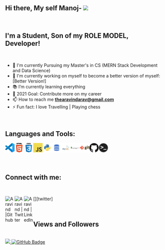 ## Hi there, My self Manoj- <img src="https://github.com/AravAravind/AravAravind/blob/main/Hi.gif" width="30px">


<br/>

## I'm a Student, Son of my ROLE MODEL, Developer!
<br />

- 🔭 I'm currently Pursuing my Master's in CS (MERN Stack Development and Data Science)
- 💪 I'm currently working on myself to become a better version of myself: [Better Version!]
- 📚 I’m currently learning everything
- 🥅 2021 Goal: Contribute more on my career 
- 📫 How to reach me **thearavindarav@gmail.com**
- ⚡ Fun fact: I love Travelling | Playing chess
<br/>

## Languages and Tools:



<a href="https://www.w3schools.io/editor/vscode-introduction/"><img align="left" title="Visual Studio Code" alt="Aravind | Visual studio code" width="30px" src="https://raw.githubusercontent.com/github/explore/80688e429a7d4ef2fca1e82350fe8e3517d3494d/topics/visual-studio-code/visual-studio-code.png" /></a>

<a href="https://www.w3schools.com/html/"><img align="left" title="HTML" alt="Aravind | html" width="30px" src="https://raw.githubusercontent.com/github/explore/80688e429a7d4ef2fca1e82350fe8e3517d3494d/topics/html/html.png" /></a>

<a href="https://www.w3schools.com/css/"><img align="left" title="CSS" alt="Aravind | css" width="30px" src="https://raw.githubusercontent.com/github/explore/80688e429a7d4ef2fca1e82350fe8e3517d3494d/topics/css/css.png" /></a>

<a href="https://www.w3schools.com/js/"><img align="left" title="Java Script" alt="Aravind | javascript" width="30px" src="https://raw.githubusercontent.com/github/explore/80688e429a7d4ef2fca1e82350fe8e3517d3494d/topics/javascript/javascript.png" /></a>

<a href="https://www.w3schools.com/nodejs/nodejs_mongodb_create_db.asp"><img align="left" title="Python" alt="Aravind | Python" width="30px" src="https://raw.githubusercontent.com/github/explore/80688e429a7d4ef2fca1e82350fe8e3517d3494d/topics/python/python.png" /></a>

<a href="https://www.w3schools.com/sql/"><img align="left" title="SQL" alt="Aravind | sql" width="30px" src="https://raw.githubusercontent.com/github/explore/80688e429a7d4ef2fca1e82350fe8e3517d3494d/topics/sql/sql.png" /></a>

<a href="https://www.w3schools.com/MySQL/default.asp"><img align="left" title="My SQL" alt="Aravind | mysql" width="30px" src="https://raw.githubusercontent.com/github/explore/80688e429a7d4ef2fca1e82350fe8e3517d3494d/topics/mysql/mysql.png" /></a>

<a href="https://www.w3schools.com/nodejs/nodejs_mongodb_create_db.asp"><img align="left" title="MongoDB" alt="Aravind | mongo db" width="30px" src="https://raw.githubusercontent.com/github/explore/80688e429a7d4ef2fca1e82350fe8e3517d3494d/topics/mongodb/mongodb.png" /></a>

<a href="https://www.w3schools.com/git/"><img align="left" title="Git" alt="Aravind | git" width="30px" src="https://raw.githubusercontent.com/github/explore/80688e429a7d4ef2fca1e82350fe8e3517d3494d/topics/git/git.png" /></a>

<a href="https://www.w3schools.com/whatis/whatis_github.asp"><img align="left" title="Github" alt="Aravind | github" width="30px" src="https://raw.githubusercontent.com/github/explore/78df643247d429f6cc873026c0622819ad797942/topics/github/github.png" /></a>

<a href="https://www.w3schools.com/whatis/whatis_cli.asp"><img align="left" title="Terminal" alt="Aravind | terminal" width="30px" src="https://raw.githubusercontent.com/github/explore/80688e429a7d4ef2fca1e82350fe8e3517d3494d/topics/terminal/terminal.png" /></a>

<br/>
<br/>
<br/>

<br/>

## Connect with me:

<br/>

 [<img align="left" title="Follow me on Github" alt="Aravind |Github" width="30px" src="https://img.icons8.com/fluent/48/000000/github.png" />][website]
[<img align="left" title="Follow me on Twitter" alt="Aravind | Twitter" width="30px" src="https://img.icons8.com/fluent/48/000000/twitter.png" />][twitter]
[<img align="left" title="Connect on LinkedIn" alt="Aravind | LinkedIn" width="30px" src="https://img.icons8.com/fluent/48/000000/linkedin.png" />][linkedin]

<br/>


## Views and Followers

<br/>


<a href="https://github.com/Meghna-DAS/github-profile-views-counter"> 
    <img src="https://komarev.com/ghpvc/?username=manoj-0108">
</a>
<a href="https://github.com/Manoj-0108?tab=followers"><img src="https://img.shields.io/github/followers/Manoj-0108?label=Followers&style=social" alt="GitHub Badge"></a>


[website]: https://github.com/Manoj-0108
[Instagram]: https://www.instagram.com/lovable_heart_mk/
[linkedin]: https://www.linkedin.com/in/manoj-kumar-l-499504224/
